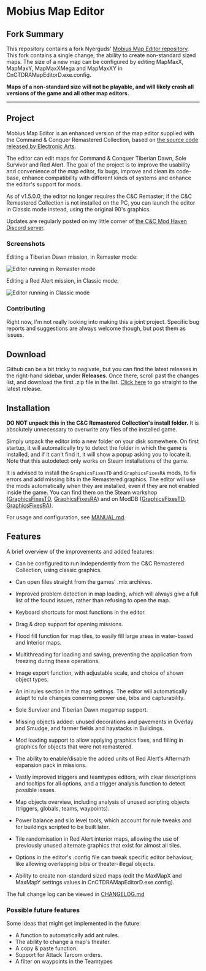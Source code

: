 ﻿# Mobius Map Editor

## Fork Summary
This repository contains a fork Nyerguds' [Mobius Map Editor repository](https://github.com/Nyerguds/MobiusMapEditor). This fork contains a single change; the ability to create non-standard sized maps. The size of a new map can be configured by editing MapMaxX, MapMaxY, MapMaxXMega and MapMaxXY in CnCTDRAMapEditorD.exe.config.

**Maps of a non-standard size will not be playable, and will likely crash all versions of the game and all other map editors.**

---

## Project

Mobius Map Editor is an enhanced version of the map editor supplied with the Command & Conquer Remastered Collection, based on [the source code released by Electronic Arts](https://github.com/electronicarts/CnC_Remastered_Collection/).

The editor can edit maps for Command & Conquer Tiberian Dawn, Sole Survivor and Red Alert. The goal of the project is to improve the usability and convenience of the map editor, fix bugs, improve and clean its code-base, enhance compatibility with different kinds of systems and enhance the editor's support for mods.

As of v1.5.0.0, the editor no longer requires the C&C Remaster; if the C&C Remastered Collection is not installed on the PC, you can launch the editor in Classic mode instead, using the original 90's graphics.

Updates are regularly posted on my little corner of [the C&C Mod Haven Discord server](https://discord.gg/fGbEYfxqkZ).

### Screenshots

Editing a Tiberian Dawn mission, in Remaster mode:

![Editor running in Remaster mode](/readme_images/mobius_remastered.png "Editor running in Remaster mode")

Editing a Red Alert mission, in Classic mode:

![Editor running in Classic mode](/readme_images/mobius_classic.png "Editor running in Classic mode")

### Contributing

Right now, I'm not really looking into making this a joint project. Specific bug reports and suggestions are always welcome though, but post them as issues.

## Download

Github can be a bit tricky to nagivate, but you can find the latest releases in the right-hand sidebar, under **Releases**. Once there, scroll past the changes list, and download the first .zip file in the list. [Click here](https://github.com/Nyerguds/MobiusMapEditor/releases/latest/) to go straight to the latest release.

## Installation

**DO NOT unpack this in the C&C Remastered Collection's install folder.** It is absolutely unnecessary to overwrite any files of the installed game.

Simply unpack the editor into a new folder on your disk somewhere. On first startup, it will automatically try to detect the folder in which the game is installed, and if it can't find it, it will show a popup asking you to locate it. Note that this autodetect only works on Steam installations of the game.

It is advised to install the `GraphicsFixesTD` and `GraphicsFixesRA` mods, to fix errors and add missing bits in the Remastered graphics. The editor will use the mods automatically when they are installed, even if they are not enabled inside the game. You can find them on the Steam workshop ([GraphicsFixesTD](https://steamcommunity.com/sharedfiles/filedetails/?id=2844969675), [GraphicsFixesRA](https://steamcommunity.com/sharedfiles/filedetails/?id=2978875641)) and on ModDB ([GraphicsFixesTD](https://www.moddb.com/games/command-conquer-remastered/addons/graphicsfixestd), [GraphicsFixesRA](https://www.moddb.com/games/cc-red-alert-remastered/addons/graphicsfixesra)).

For usage and configuration, see [MANUAL.md](MANUAL.md).

## Features

A brief overview of the improvements and added features:

* Can be configured to run independently from the C&C Remastered Collection, using classic graphics.
* Can open files straight from the games' .mix archives.
* Improved problem detection in map loading, which will always give a full list of the found issues, rather than refusing to open the map.
* Keyboard shortcuts for most functions in the editor.
* Drag & drop support for opening missions.
* Flood fill function for map tiles, to easily fill large areas in water-based and Interior maps.
* Multithreading for loading and saving, preventing the application from freezing during these operations.
* Image export function, with adjustable scale, and choice of shown object types.
* An ini rules section in the map settings. The editor will automatically adapt to rule changes conerning power use, bibs and capturability.
* Sole Survivor and Tiberian Dawn megamap support.
* Missing objects added: unused decorations and pavements in Overlay and Smudge, and farmer fields and haystacks in Buildings.
* Mod loading support to allow applying graphics fixes, and filling in graphics for objects that were not remastered.
* The ability to enable/disable the added units of Red Alert's Aftermath expansion pack in missions.
* Vastly improved triggers and teamtypes editors, with clear descriptions and tooltips for all options, and a trigger analysis function to detect possible issues.
* Map objects overview, including analysis of unused scripting objects (triggers, globals, teams, waypoints).
* Power balance and silo level tools, which account for rule tweaks and for buildings scripted to be built later.
* Tile randomisation in Red Alert interior maps, allowing the use of previously unused alternate graphics that exist for almost all tiles.
* Options in the editor's .config file can tweak specific editor behaviour, like allowing overlapping bibs or theater-illegal objects.

* Ability to create non-standard sized maps (edit the MaxMapX and MaxMapY settings values in CnCTDRAMapEditorD.exe.config).

The full change log can be viewed in [CHANGELOG.md](CHANGELOG.md)

### Possible future features

Some ideas that might get implemented in the future:

* A function to automatically add ant rules.
* The ability to change a map's theater.
* A copy & paste function.
* Support for Attack Tarcom orders.
* A filter on waypoints in the Teamtypes
